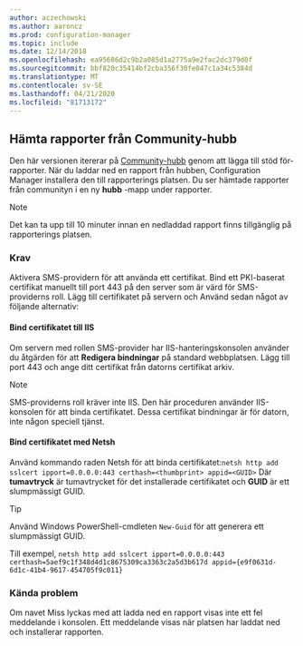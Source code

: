 ```yaml
---
author: aczechowski
ms.author: aaroncz
ms.prod: configuration-manager
ms.topic: include
ms.date: 12/14/2018
ms.openlocfilehash: ea95686d2c9b2a085d1a2775a9e2fac2dc379d0f
ms.sourcegitcommit: bbf820c35414bf2cba356f30fe047c1a34c5384d
ms.translationtype: MT
ms.contentlocale: sv-SE
ms.lasthandoff: 04/21/2020
ms.locfileid: "81713172"
---
```

## <a name="download-reports-from-the-community-hub"></a><a name="bkmk_hub"></a>Hämta rapporter från Community-hubb
<!--3555936-->
Den här versionen itererar på [Community-hubb](../../capabilities-in-technical-preview-1807.md#bkmk_hub) genom att lägga till stöd för-rapporter. När du laddar ned en rapport från hubben, Configuration Manager installera den till rapporterings platsen. Du ser hämtade rapporter från communityn i en ny **hubb** -mapp under rapporter. 

> [!Note]  
> Det kan ta upp till 10 minuter innan en nedladdad rapport finns tillgänglig på rapporterings platsen.


### <a name="prerequisite"></a>Krav

Aktivera SMS-providern för att använda ett certifikat. Bind ett PKI-baserat certifikat manuellt till port 443 på den server som är värd för SMS-providerns roll. Lägg till certifikatet på servern och Använd sedan något av följande alternativ:

#### <a name="bind-the-certificate-with-iis"></a>Bind certifikatet till IIS
Om servern med rollen SMS-provider har IIS-hanteringskonsolen använder du åtgärden för att **Redigera bindningar** på standard webbplatsen. Lägg till port 443 och ange ditt certifikat från datorns certifikat arkiv.  

> [!Note]  
> SMS-providerns roll kräver inte IIS. Den här proceduren använder IIS-konsolen för att binda certifikatet. Dessa certifikat bindningar är för datorn, inte någon speciell tjänst.  

#### <a name="bind-the-certificate-with-netsh"></a>Bind certifikatet med Netsh
Använd kommando raden Netsh för att binda certifikatet:`netsh http add sslcert ipport=0.0.0.0:443 certhash=<thumbprint> appid=<GUID>`
Där **tumavtryck** är tumavtrycket för det installerade certifikatet och **GUID** är ett slumpmässigt GUID. 

> [!Tip]  
> Använd Windows PowerShell-cmdleten `New-Guid` för att generera ett slumpmässigt GUID.  

Till exempel, `netsh http add sslcert ipport=0.0.0.0:443 certhash=5aef9c1f348d4d1c8675309ca3363c2a5d3b617d appid={e9f0631d-6d1c-41b4-9617-454705f9c011}`


### <a name="known-issue"></a>Kända problem

Om navet Miss lyckas med att ladda ned en rapport visas inte ett fel meddelande i konsolen. Ett meddelande visas när platsen har laddat ned och installerar rapporten. 

